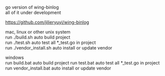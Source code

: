 go version of wing-binlog    
all of it under development    

https://github.com/jilieryuyi/wing-binlog

mac, linux or other unix system    
run ./build.sh auto build project   
run ./test.sh auto test all *_test.go in project    
run ./vendor_install.sh auto install or update vendor      
        
windows     
run build.bat auto build project 
run test.bat auto test all *_test.go in project     
run vendor_install.bat auto install or update vendor     